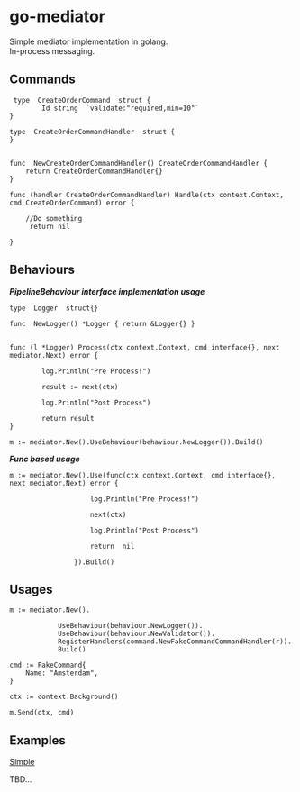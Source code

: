 

# go-mediator
Simple mediator implementation in golang. <br/>
In-process messaging.

## Commands

     type  CreateOrderCommand  struct { 
		    Id string  `validate:"required,min=10"` 
    }
 
    type  CreateOrderCommandHandler  struct {  
    }
     
    
    func  NewCreateOrderCommandHandler() CreateOrderCommandHandler {
	    return CreateOrderCommandHandler{}
    }
     
    func (handler CreateOrderCommandHandler) Handle(ctx context.Context, cmd CreateOrderCommand) error {
    
	    //Do something
	     return nil
    
    }
    
## Behaviours 

***PipelineBehaviour interface implementation usage***

    type  Logger  struct{}
    
    func  NewLogger() *Logger { return &Logger{} }
    
    
    func (l *Logger) Process(ctx context.Context, cmd interface{}, next mediator.Next) error { 
    
		    log.Println("Pre Process!")
		    
		    result := next(ctx)
		    
		    log.Println("Post Process")
		    
		    return result
    }
    
    m := mediator.New().UseBehaviour(behaviour.NewLogger()).Build()

***Func based usage***

    m := mediator.New().Use(func(ctx context.Context, cmd interface{}, next mediator.Next) error {
				    
					    log.Println("Pre Process!")
					    
					    next(ctx)
					    
					    log.Println("Post Process") 
					    
					    return  nil
				    
				    }).Build()
       

## Usages

    m := mediator.New(). 
			    
			    UseBehaviour(behaviour.NewLogger()). 
			    UseBehaviour(behaviour.NewValidator()). 
			    RegisterHandlers(command.NewFakeCommandCommandHandler(r)). 
			    Build()

    cmd := FakeCommand{
	    Name: "Amsterdam", 
    }
    
    ctx := context.Background()
     
    m.Send(ctx, cmd)
    
## Examples
[Simple](https://github.com/eyazici90/go-mediator/tree/master/examples)

TBD...
